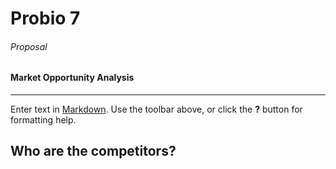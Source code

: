 <head><link rel="stylesheet" href="styles/theme/simple.css" id="theme"></head>

# Probio 7

###### Proposal

#### Market Opportunity Analysis

---

Enter text in [Markdown](http://daringfireball.net/projects/markdown/). Use the toolbar above, or click the **?** button for formatting help.



## Who are the competitors?
